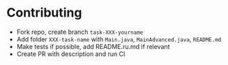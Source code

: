 # Contributing
- Fork repo, create branch `task-XXX-yourname`
- Add folder `XXX-task-name` with `Main.java`, `MainAdvanced.java`, `README.md`
- Make tests if possible, add README.ru.md if relevant
- Create PR with description and run CI
